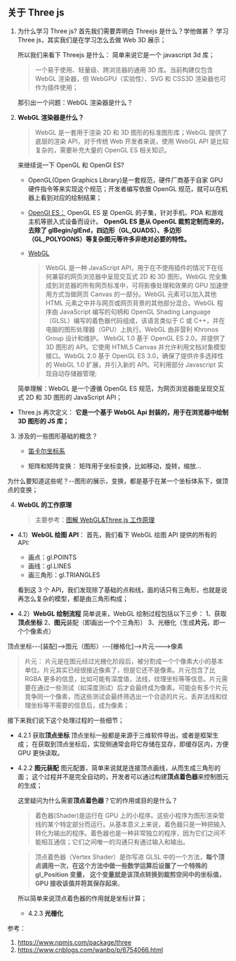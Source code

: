 ## 关于 Three js

1. 为什么学习 Three js?
   首先我们需要弄明白 Threejs 是什么？学他做甚？
   学习 Three js，其实我们是在学习怎么去做 Web 3D 展示；

   所以我们来看下 Threejs 是什么：
   简单来说它是一个 javascript 3d 库；

   > 一个易于使用、轻量级、跨浏览器的通用 3D 库。当前构建仅包含 WebGL 渲染器，但 WebGPU（实验性）、SVG 和 CSS3D 渲染器也可作为插件使用；

   那引出一个问题：WebGL 渲染器是什么？

2. **WebGL 渲染器是什么？**

   > WebGL 是一套用于渲染 2D 和 3D 图形的标准图形库；WebGL 提供了底层的渲染 API，对于传统 Web 开发者来说，使用 WebGL API 是比较复杂的，需要补充大量的 OpenGL ES 相关知识。

   来继续说一下 OpenGL 和 OpenGl ES?

   - OpenGL(Open Graphics Library)是一套规范，硬件厂商基于自家 GPU 硬件指令等来实现这个规范；开发者编写依据 OpenGL 规范，就可以在机器上看到对应的绘制结果；

   - [OpenGl ES：](https://zh.wikipedia.org/wiki/OpenGL_ES)
     OpenGL ES 是 OpenGL 的子集，针对手机、PDA 和游戏主机等嵌入式设备而设计。
     **OpenGL ES 是从 OpenGL 裁剪定制而来的，去除了 glBegin/glEnd，四边形（GL_QUADS）、多边形（GL_POLYGONS）等复杂图元等许多非绝对必要的特性。**

   - [WebGL](https://zh.wikipedia.org/wiki/WebGL)
     > WebGL 是一种 JavaScript API，用于在不使用插件的情况下在任何兼容的网页浏览器中呈现交互式 2D 和 3D 图形。WebGL 完全集成到浏览器的所有网页标准中，可将影像处理和效果的 GPU 加速使用方式当做网页 Canvas 的一部分。WebGL 元素可以加入其他 HTML 元素之中并与网页或网页背景的其他部分混合。WebGL 程序由 JavaScript 编写的句柄和 OpenGL Shading Language（GLSL）编写的着色器代码组成，该语言类似于 C 或 C++，并在电脑的图形处理器（GPU）上执行。WebGL 由非营利 Khronos Group 设计和维护。
     > WebGL 1.0 基于 OpenGL ES 2.0，并提供了 3D 图形的 API。它使用 HTML5 Canvas 并允许利用文档对象模型接口。WebGL 2.0 基于 OpenGL ES 3.0，确保了提供许多选择性的 WebGL 1.0 扩展，并引入新的 API。可利用部分 Javascript 实现自动存储器管理;

   简单理解：WebGL 是一个遵循 OpenGL ES 规范，为网页浏览器能呈现交互式 2D 和 3D 图形的 JavaScript API；

- Three.js 再次定义：
  **它是一个基于 WebGL Api 封装的，用于在浏览器中绘制 3D 图形的 JS 库；**

3. 涉及的一些图形基础的概念？

   - [笛卡尔坐标系](https://zh.wikipedia.org/zh/%E7%AC%9B%E5%8D%A1%E5%B0%94%E5%9D%90%E6%A0%87%E7%B3%BB)

   - 矩阵和矩阵变换：
     矩阵用于坐标变换，比如移动，旋转，缩放...

为什么要知道这些呢？--图形的展示，变换，都是基于在某一个坐标体系下，做顶点的变换；

4. **WebGL 的工作原理**
   > 主要参考：[图解 WebGL&Three.js 工作原理 ](https://www.cnblogs.com/wanbo/p/6754066.html)

- 4.1）**WebGL 绘图 API**：
  首先，我们看下 WebGL 绘图 API 提供的所有的 API:

  - 画点：gl.POINTS
  - 画线：gl.LINES
  - 画三角形：gl.TRIANGLES

  看到这 3 个 API，我们发现除了基础的点和线，面的话只有三角形，也就是说再怎么复杂的模型，都是由三角形构成；

- 4.2）**WebGL 绘制流程**
  简单说来，WebGL 绘制过程包括以下三步：
  1、获取**顶点坐标**
  2、**图元**装配（即画出一个个三角形）
  3、光栅化（生成**片元**，即一个个像素点）

顶点坐标---[装配]-->图元（图形）---[栅格化]-->片元--->像素

> 片元： 片元是在图元经过光栅化阶段后，被分割成一个个像素大小的基本单位。片元其实已经很接近像素了，但是它还不是像素。片元包含了比 RGBA 更多的信息，比如可能有深度值，法线，纹理坐标等等信息。片元需要在通过一些测试（如深度测试）后才会最终成为像素。可能会有多个片元竞争同一个像素，而这些测试会最终筛选出一个合适的片元，丢弃法线和纹理坐标等不需要的信息后，成为像素；

接下来我们说下这个处理过程的一些细节；

- 4.2.1 获取**顶点坐标**
  顶点坐标一般都是来源于三维软件导出，或者是框架生成；
  在获取到顶点坐标后，实现侧通常会将它存储在显存，即缓存区内，方便 GPU 更快读取。

- 4.2.2 **图元装配**
  图元配置，简单来说就是连接顶点画线，从而生成三角形的面；
  这个过程并不是完全自动的，开发者可以通过构建**顶点着色器**来控制图元的生成；

  这里疑问为什么需要**顶点着色器**？它的作用或目的是什么？

  > 着色器(Shader)是运行在 GPU 上的小程序。这些小程序为图形渲染管线的某个特定部分而运行。从基本意义上来说，着色器只是一种把输入转化为输出的程序。着色器也是一种非常独立的程序，因为它们之间不能相互通信；它们之间唯一的沟通只有通过输入和输出。

  > 顶点着色器（Vertex Shader）是你写进 GLSL 中的一个方法，**每个顶点调用一次，在这个方法中做一些数学运算后设置了一个特殊的 gl_Position 变量， 这个变量就是该顶点转换到裁剪空间中的坐标值，GPU 接收该值并将其保存起来**。

  所以简单来说顶点着色器的作用就是坐标计算；

  - 4.2.3 **光栅化**

参考：

1. https://www.npmjs.com/package/three
2. https://www.cnblogs.com/wanbo/p/6754066.html
